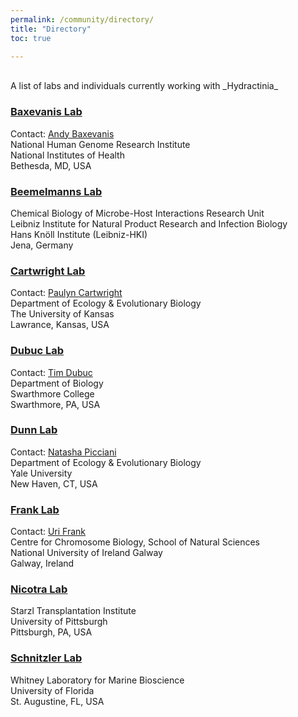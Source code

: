 ```yaml
---
permalink: /community/directory/
title: "Directory"
toc: true

---
```


<br>
A list of labs and individuals currently working with _Hydractinia_ 
<br>


### [Baxevanis Lab](https://www.genome.gov/staff/Andy-Baxevanis-PhD)
Contact: [Andy Baxevanis](mailto:andy@nih.gov)  
National Human Genome Research Institute  
National Institutes of Health  
Bethesda, MD, USA

### [Beemelmanns Lab](https://www.leibniz-hki.de/en/chemical-biology-of-microbe-host-interactions.html)
Chemical Biology of Microbe-Host Interactions Research Unit  
Leibniz Institute for Natural Product Research and Infection Biology  
Hans Knöll Institute (Leibniz-HKI)  
Jena, Germany  

### [Cartwright Lab](https://www.people.ku.edu/~pcart/labwebsite/Home.html)
Contact: [Paulyn Cartwright](mailto:pcart@ku.edu)  
Department of Ecology & Evolutionary Biology  
The University of Kansas  
Lawrance, Kansas, USA

### [Dubuc Lab](https://www.swarthmore.edu/profile/timothy-dubuc)
Contact: [Tim Dubuc](mailto:tdubuc1@swarthmore.edu)  
Department of Biology  
Swarthmore College  
Swarthmore, PA, USA  

### [Dunn Lab]()
Contact: [Natasha Picciani](mailto:natasha.picciani@yale.edu)  
Department of Ecology & Evolutionary Biology  
Yale University  
New Haven, CT, USA  

### [Frank Lab](https://www.urifranklab.org)
Contact: [Uri Frank](mailto:uri.frank@nuigalway.ie)  
Centre for Chromosome Biology, School of Natural Sciences  
National University of Ireland Galway  
Galway, Ireland  

### [Nicotra Lab](https://www.nicotralab.org)

Starzl Transplantation Institute  
University of Pittsburgh  
Pittsburgh, PA, USA  

### [Schnitzler Lab](https://www.whitney.ufl.edu/people/current-research-faculty/christine-e-schnitzler-phd/)
Whitney Laboratory for Marine Bioscience  
University of Florida  
St. Augustine, FL, USA  